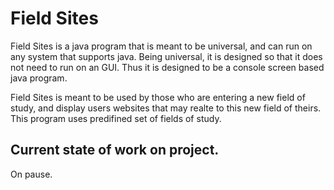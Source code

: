 # Field Sites
Field Sites is a java program that is meant to be universal, and can run on any system that supports java.  Being universal, it is designed so that it does not need to run on an GUI.  Thus it is designed to be a console screen based java program.  

Field Sites is meant to be used by those who are entering a new field of study, and display users websites that may realte to this new field of theirs.  This program uses predifined set of fields of study.  

## Current state of work on project.  
On pause.  
